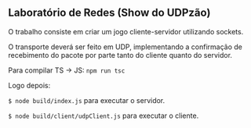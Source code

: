 ## Laboratório de Redes (Show do UDPzão)

O trabalho consiste em criar um jogo cliente-servidor utilizando sockets.

O transporte deverá ser feito em UDP, implementando a confirmação de recebimento do pacote por parte tanto do cliente quanto do servidor.

Para compilar TS -> JS:  ```npm run tsc```

Logo depois:

```$ node build/index.js``` para executar o servidor.

```$ node build/client/udpClient.js``` para executar o cliente.
